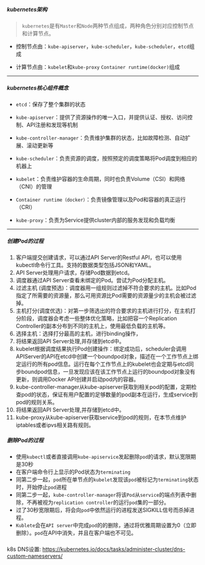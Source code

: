 ##### kubernetes架构

> ```kubernetes```是有```Master```和```Node```两种节点组成，两种角色分别对应控制节点和计算节点。

* 控制节点由：```kube-apiserver```，```kube-scheduler```，```kube-scheduler```，```etcd```组成

* 计算节点由：```kubelet```和```kube-proxy``` ```Container runtime(docker)```组成

---



##### kubernetes核心组件概念

- ```etcd```：保存了整个集群的状态

- ```kube-apiserver```：提供了资源操作的唯一入口，并提供认证、授权、访问控制、API注册和发现等机制

- ```kube-controller-manager```：负责维护集群的状态，比如故障检测、自动扩展、滚动更新等

- ```kube-scheduler```：负责资源的调度，按照预定的调度策略将Pod调度到相应的机器上

- ```kubelet```：负责维护容器的生命周期，同时也负责Volume（CSI）和网络（CNI）的管理

- ```Container runtime（docker）```：负责镜像管理以及Pod和容器的真正运行（CRI）

- ```kube-proxy```：负责为Service提供cluster内部的服务发现和负载均衡

  

----



##### 创建Pod的过程


1. 客户端提交创建请求，可以通过API Server的Restful API，也可以使用kubectl命令行工具。支持的数据类型包括JSON和YAML。
2. API Server处理用户请求，存储Pod数据到etcd。
3. 调度器通过API Server查看未绑定的Pod。尝试为Pod分配主机。
4. 过滤主机 (调度预选)：调度器用一组规则过滤掉不符合要求的主机。比如Pod指定了所需要的资源量，那么可用资源比Pod需要的资源量少的主机会被过滤掉。
5. 主机打分(调度优选)：对第一步筛选出的符合要求的主机进行打分，在主机打分阶段，调度器会考虑一些整体优化策略，比如把容一个Replication Controller的副本分布到不同的主机上，使用最低负载的主机等。
6. 选择主机：选择打分最高的主机，进行binding操作，
7. 将结果返回API Server处理,并存储到etcd中。
8. kubelet根据调度结果执行Pod创建操作：绑定成功后，scheduler会调用APIServer的API在etcd中创建一个boundpod对象，描述在一个工作节点上绑定运行的所有pod信息。运行在每个工作节点上的kubelet也会定期与etcd同步boundpod信息，一旦发现应该在该工作节点上运行的boundpod对象没有更新，则调用Docker API创建并启动pod内的容器。
9. kube-controller-manager从kube-apiserver获取到相关pod的配置，定期检查pod的状态，保证有用户配置的足够数量的pod副本在运行，生成service到pod的规则关系。
10. 将结果返回API Server处理,并存储到etcd中。
11. kube-proxy从kube-apiserver获取service到pod的规则，在本节点维护iptables或者ipvs相关路有规则。

##### 删除Pod的过程

* 使用```kubectl```或者直接调用```kube-apiservice```发起删除```pod```的请求，默认宽限期是30秒
* 在客户端命令行上显示的Pod状态为```terminating```
* 同第二步一起，```pod```所在单节点的```kubelet```发现该```pod```被标记为```terminating```状态时，开始停止```pod```进程
* 同第二步一起，```kube-controller-manager```将该```Pod```从```service```的端点列表中删除，不再被视为```replication controller```的运行```pod```集的一部分。
* 过了30秒宽限期后，将会向```pod```中依然运行的进程发送SIGKILL信号而杀掉进程。
* ```Kublete```会在```API server```中完成```pod```的的删除，通过将优雅周期设置为0（立即删除）。```pod```在API中消失，并且在客户端也不可见。




#####

k8s DNS设置: https://kubernetes.io/docs/tasks/administer-cluster/dns-custom-nameservers/
